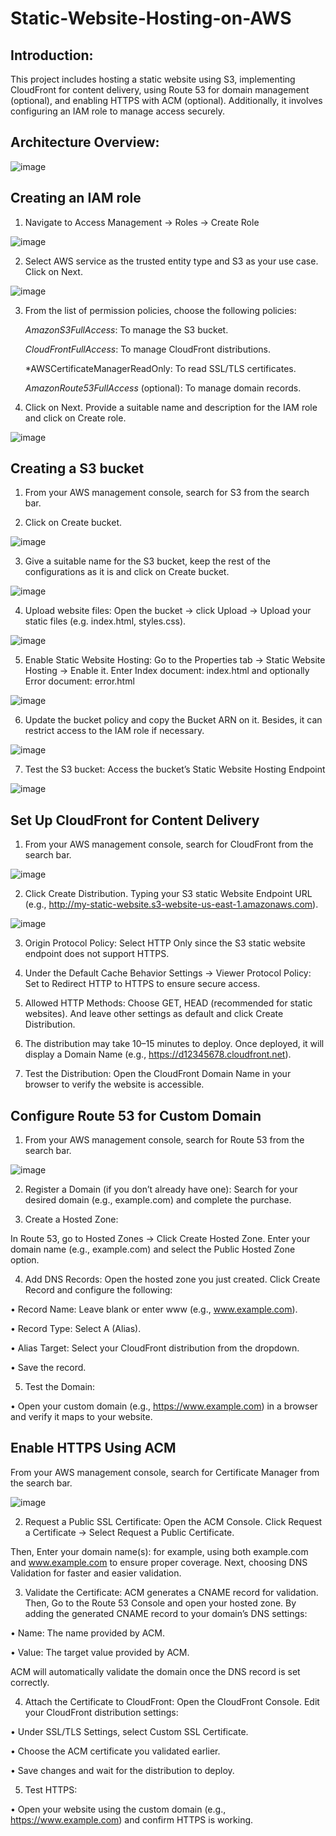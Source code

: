 # Static-Website-Hosting-on-AWS

## Introduction:
This project includes hosting a static website using S3, implementing CloudFront for content delivery, using Route 53 for domain management (optional), and enabling HTTPS with ACM (optional). Additionally, it involves configuring an IAM role to manage access securely.

## Architecture Overview: 
![image](diagram.png)

## Creating an IAM role

1. Navigate to Access Management -> Roles -> Create Role

![image](1.png)

2. Select AWS service as the trusted entity type and S3 as your use case. Click on Next.

![image](2.png)

3. From the list of permission policies, choose the following policies:

    *AmazonS3FullAccess*: To manage the S3 bucket.

    *CloudFrontFullAccess*: To manage CloudFront distributions.

    *AWSCertificateManagerReadOnly: To read SSL/TLS certificates.

    *AmazonRoute53FullAccess* (optional): To manage domain records.


4. Click on Next. Provide a suitable name and description for the IAM role and click on Create role.

![image](3.png)


## Creating a S3 bucket

1. From your AWS management console, search for S3 from the search bar.

2. Click on Create bucket.

![image](4.png)

3. Give a suitable name for the S3 bucket, keep the rest of the configurations as it is and click on Create bucket.

![image](5.png)

4. Upload website files: Open the bucket -> click Upload -> Upload your static files (e.g. index.html, styles.css).

![image](6.png)

5. Enable Static Website Hosting: Go to the Properties tab -> Static Website Hosting -> Enable it. Enter Index document: index.html and optionally Error document: error.html

![image](7.png)

6. Update the bucket policy and copy the Bucket ARN on it. Besides, it can restrict access to the IAM role if necessary.

![image](8.png)

7. Test the S3 bucket: Access the bucket’s Static Website Hosting Endpoint

![image](9.png)

## Set Up CloudFront for Content Delivery

1. From your AWS management console, search for CloudFront from the search bar.

![image](10.png)

2. Click Create Distribution. Typing your S3 static Website Endpoint URL (e.g., http://my-static-website.s3-website-us-east-1.amazonaws.com).

![image](11.png)

3. Origin Protocol Policy: Select HTTP Only since the S3 static website endpoint does not support HTTPS.

4. Under the Default Cache Behavior Settings -> Viewer Protocol Policy: Set to Redirect HTTP to HTTPS to ensure secure access.

5. Allowed HTTP Methods: Choose GET, HEAD (recommended for static websites). And leave other settings as default and click Create Distribution.

6. The distribution may take 10–15 minutes to deploy. Once deployed, it will display a Domain Name (e.g., https://d12345678.cloudfront.net).

7. Test the Distribution: Open the CloudFront Domain Name in your browser to verify the website is accessible.


## Configure Route 53 for Custom Domain

1. From your AWS management console, search for Route 53 from the search bar.

![image](12.png)

2. Register a Domain (if you don’t already have one): Search for your desired domain (e.g., example.com) and complete the purchase.

3. Create a Hosted Zone:

In Route 53, go to Hosted Zones → Click Create Hosted Zone. Enter your domain name (e.g., example.com) and select the Public Hosted Zone option.

4. Add DNS Records: Open the hosted zone you just created. Click Create Record and configure the following:

• Record Name: Leave blank or enter www (e.g., www.example.com).

• Record Type: Select A (Alias).

• Alias Target: Select your CloudFront distribution from the dropdown.

• Save the record.

5. Test the Domain:

• Open your custom domain (e.g., https://www.example.com) in a browser and verify it maps to your website.


## Enable HTTPS Using ACM

From your AWS management console, search for Certificate Manager from the search bar.

![image](13.png)

2. Request a Public SSL Certificate: Open the ACM Console. Click Request a Certificate → Select Request a Public Certificate.

Then, Enter your domain name(s): for example, using both example.com and www.example.com to ensure proper coverage. Next, choosing DNS Validation for faster and easier validation.

3. Validate the Certificate: ACM generates a CNAME record for validation. Then, Go to the Route 53 Console and open your hosted zone. By adding the generated CNAME record to your domain’s DNS settings:

• Name: The name provided by ACM.

• Value: The target value provided by ACM.

ACM will automatically validate the domain once the DNS record is set correctly.

4. Attach the Certificate to CloudFront: Open the CloudFront Console. Edit your CloudFront distribution settings:

• Under SSL/TLS Settings, select Custom SSL Certificate.

• Choose the ACM certificate you validated earlier.

• Save changes and wait for the distribution to deploy.

5. Test HTTPS:

• Open your website using the custom domain (e.g., https://www.example.com) and confirm HTTPS is working.





